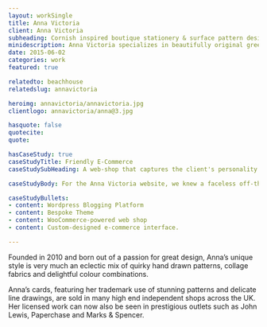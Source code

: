 ```yaml
---
layout: workSingle
title: Anna Victoria
client: Anna Victoria
subheading: Cornish inspired boutique stationery & surface pattern design studio.
minidescription: Anna Victoria specializes in beautifully original greetings cards, wedding stationery & home wares.
date: 2015-06-02
categories: work
featured: true

relatedto: beachhouse
relatedslug: annavictoria

heroimg: annavictoria/annavictoria.jpg
clientlogo: annavictoria/anna@3.jpg

hasquote: false
quotecite: 
quote: 

hasCaseStudy: true
caseStudyTitle: Friendly E-Commerce
caseStudySubHeading: A web-shop that captures the client's personality.

caseStudyBody: For the Anna Victoria website, we knew a faceless off-the-shelf e-commerce solution would have been completely inappropriate. The digital store-front needed to reflect the charming boutique nature of Anna's creations. 

caseStudyBullets:
- content: Wordpress Blogging Platform
- content: Bespoke Theme
- content: WooCommerce-powered web shop
- content: Custom-designed e-commerce interface.

---
```


Founded in 2010 and born out of a passion for great design, Anna’s unique style is very much an eclectic mix of quirky hand drawn patterns, collage fabrics and delightful colour combinations.

Anna’s cards, featuring her trademark use of stunning patterns and delicate line drawings, are sold in many high end independent shops across the UK.  Her licensed work can now also be seen in prestigious outlets such as John Lewis, Paperchase and Marks & Spencer.